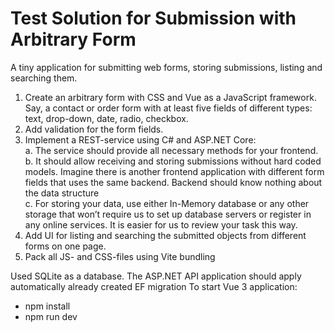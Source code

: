 # Test Solution for Submission with Arbitrary Form
A tiny application for submitting web forms, storing submissions, listing and searching them.
1. Create an arbitrary form with CSS and Vue as a JavaScript framework. Say, a contact or order
form with at least five fields of different types: text, drop-down, date, radio, checkbox.
2. Add validation for the form fields.
3. Implement a REST-service using C# and ASP.NET Core: </br>
a. The service should provide all necessary methods for your frontend. </br>
b. It should allow receiving and storing submissions without hard coded models. Imagine
there is another frontend application with different form fields that uses the same
backend. Backend should know nothing about the data structure </br>
c. For storing your data, use either In-Memory database or any other storage that won’t
require us to set up database servers or register in any online services. It is easier for us
to review your task this way.
4. Add UI for listing and searching the submitted objects from different forms on one page.
5. Pack all JS- and CSS-files using Vite bundling

Used SQLite as a database. The ASP.NET API application should apply automatically already created EF migration
To start Vue 3 application:
- npm install
- npm run dev
